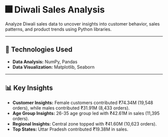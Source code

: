 # 🎆 Diwali Sales Analysis  

Analyze Diwali sales data to uncover insights into customer behavior, sales patterns, and product trends using Python libraries.

---

## 🔧 Technologies Used  
- **Data Analysis:** NumPy, Pandas  
- **Data Visualization:** Matplotlib, Seaborn  
---

## 📊 **Key Insights**  
- **Customer Insights:** Female customers contributed ₹74.34M (19,548 orders), while males contributed ₹31.91M (8,433 orders).  
- **Age Group Insights:** 26-35 age group led with ₹42.61M in sales (11,395 orders).  
- **Regional Insights:** Central zone topped with ₹41.60M (10,623 orders).  
- **Top States:** Uttar Pradesh contributed ₹19.38M in sales.  
